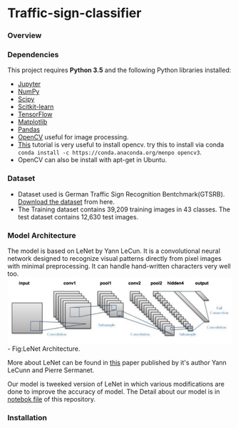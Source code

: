 # Traffic-sign-classifier
### Overview

### Dependencies
This project requires **Python 3.5** and the following Python libraries installed:
- [Jupyter](http://jupyter.org/)
- [NumPy](http://www.numpy.org/)
- [Scipy](https://www.scipy.org/)
- [Scitkit-learn](http://scikit-learn.org/)
- [TensorFlow](http://tensorflow.org)
- [Matplotlib](http://matplotlib.org/)
- [Pandas](http://pandas.pydata.org/)
- [OpenCV](http://opencv.org) useful for image processing.
- [This](https://www.pyimagesearch.com/2015/07/20/install-opencv-3-0-and-python-3-4-on-ubuntu/) tutorial is very useful to install opencv. try this to install via conda `conda install -c https://conda.anaconda.org/menpo opencv3`.
- OpenCV can also be install with apt-get in Ubuntu.

### Dataset
- Dataset used is German Traffic Sign Recognition Bentchmark(GTSRB). [Download the dataset](http://benchmark.ini.rub.de/?section=gtsrb&subsection=dataset)  from here.
- The Training dataset contains 39,209 training images in 43 classes. The test dataset contains 12,630 test images.

### Model Architecture
The model is based on LeNet by Yann LeCun. It is a convolutional neural network designed to recognize visual patterns directly from pixel images with minimal preprocessing. It can handle hand-written characters very well too.
![LeNet](images/lenet_architecture-768x226.jpeg)
                  - Fig:LeNet Architecture.

More about LeNet can be found in [this](http://yann.lecun.com/exdb/publis/pdf/lecun-98.pdf) paper published by it's author Yann LeCunn and Pierre Sermanet.

Our model is tweeked version of LeNet in which various modifications are done to improve the accuracy of model.
The Detail about our model is in [notebok file](https://github.com/Jargon4072/Traffic-sign-classifier/blob/master/Traffic-sign-classifier.ipynb) of this repository.

### Installation
